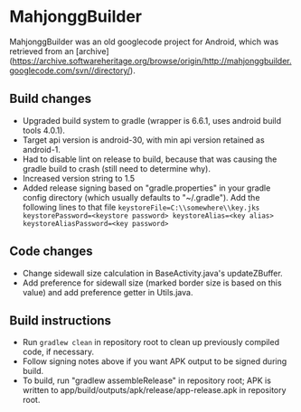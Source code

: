 MahjonggBuilder
===============

MahjonggBuilder was an old googlecode project for Android, which was retrieved from an [archive] (https://archive.softwareheritage.org/browse/origin/http://mahjonggbuilder.googlecode.com/svn//directory/).

Build changes
-------------
- Upgraded build system to gradle (wrapper is 6.6.1, uses android build tools 4.0.1).
- Target api version is android-30, with min api version retained as android-1.
- Had to disable lint on release to build, because that was causing the gradle build to crash (still need to determine why).
- Increased version string to 1.5
- Added release signing based on "gradle.properties" in your gradle config directory (which usually defaults to "~/.gradle").
  Add the following lines to that file `
keystoreFile=C:\\somewhere\\key.jks
keystorePassword=<keystore password>
keystoreAlias=<key alias>
keystoreAliasPassword=<key password>
`

Code changes
------------
- Change sidewall size calculation in BaseActivity.java's updateZBuffer.
- Add preference for sidewall size (marked border size is based on this value) and add preference getter in Utils.java.

Build instructions
------------------
- Run `gradlew clean` in repository root to clean up previously compiled code, if necessary.
- Follow signing notes above if you want APK output to be signed during build.
- To build, run "gradlew assembleRelease" in repository root; APK is written to app/build/outputs/apk/release/app-release.apk in repository root.
